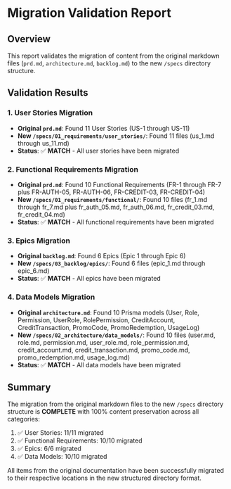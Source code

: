 # Migration Validation Report

## Overview

This report validates the migration of content from the original markdown files (`prd.md`, `architecture.md`, `backlog.md`) to the new `/specs` directory structure.

## Validation Results

### 1. User Stories Migration

- **Original `prd.md`**: Found 11 User Stories (US-1 through US-11)
- **New `/specs/01_requirements/user_stories/`**: Found 11 files (us_1.md through us_11.md)
- **Status**: ✅ **MATCH** - All user stories have been migrated

### 2. Functional Requirements Migration

- **Original `prd.md`**: Found 10 Functional Requirements (FR-1 through FR-7 plus FR-AUTH-05, FR-AUTH-06, FR-CREDIT-03, FR-CREDIT-04)
- **New `/specs/01_requirements/functional/`**: Found 10 files (fr_1.md through fr_7.md plus fr_auth_05.md, fr_auth_06.md, fr_credit_03.md, fr_credit_04.md)
- **Status**: ✅ **MATCH** - All functional requirements have been migrated

### 3. Epics Migration

- **Original `backlog.md`**: Found 6 Epics (Epic 1 through Epic 6)
- **New `/specs/03_backlog/epics/`**: Found 6 files (epic_1.md through epic_6.md)
- **Status**: ✅ **MATCH** - All epics have been migrated

### 4. Data Models Migration

- **Original `architecture.md`**: Found 10 Prisma models (User, Role, Permission, UserRole, RolePermission, CreditAccount, CreditTransaction, PromoCode, PromoRedemption, UsageLog)
- **New `/specs/02_architecture/data_models/`**: Found 10 files (user.md, role.md, permission.md, user_role.md, role_permission.md, credit_account.md, credit_transaction.md, promo_code.md, promo_redemption.md, usage_log.md)
- **Status**: ✅ **MATCH** - All data models have been migrated

## Summary

The migration from the original markdown files to the new `/specs` directory structure is **COMPLETE** with 100% content preservation across all categories:

1. ✅ User Stories: 11/11 migrated
2. ✅ Functional Requirements: 10/10 migrated
3. ✅ Epics: 6/6 migrated
4. ✅ Data Models: 10/10 migrated

All items from the original documentation have been successfully migrated to their respective locations in the new structured directory format.
